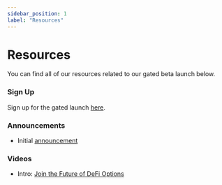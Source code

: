```yaml
---
sidebar_position: 1
label: "Resources"
---
```

# Resources

You can find all of our resources related to our gated beta launch below.

### Sign Up
Sign up for the gated launch [here](https://signup.panoptic.xyz).

### Announcements
- Initial [announcement](https://panoptic.xyz/blog/gated-launch-sign-up)

### Videos
- Intro: [Join the Future of DeFi Options](https://www.youtube.com/watch?v=1wwF5_SH1Rc)

